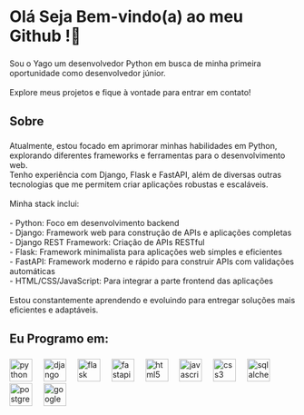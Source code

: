 <h1 align="left">Olá  Seja Bem-vindo(a) ao meu Github !👋</h1>

###

<p align="left">Sou o Yago um desenvolvedor Python em busca de minha primeira oportunidade como desenvolvedor júnior.  <br><br>Explore meus projetos e fique à vontade para entrar em contato!</p>

###

<h2 align="left">Sobre</h2>

###

<p align="left">Atualmente, estou focado em aprimorar minhas habilidades em Python, explorando diferentes frameworks e ferramentas para o desenvolvimento web.  <br>Tenho experiência com Django, Flask e FastAPI, além de diversas outras tecnologias que me permitem criar aplicações robustas e escaláveis.<br><br>Minha stack inclui:<br><br>- Python: Foco em desenvolvimento backend<br>- Django: Framework web para construção de APIs e aplicações completas<br>- Django REST Framework: Criação de APIs RESTful<br>- Flask: Framework minimalista para aplicações web simples e eficientes<br>- FastAPI: Framework moderno e rápido para construir APIs com validações automáticas<br>- HTML/CSS/JavaScript: Para integrar a parte frontend das aplicações<br><br>Estou constantemente aprendendo e evoluindo para entregar soluções mais eficientes e adaptáveis.</p>

###

<h2 align="left">Eu Programo em:</h2>

###

<div align="left">
  <img src="https://cdn.jsdelivr.net/gh/devicons/devicon/icons/python/python-original.svg" height="40" alt="python logo"  />
  <img width="12" />
  <img src="https://cdn.jsdelivr.net/gh/devicons/devicon/icons/django/django-plain.svg" height="40" alt="django logo"  />
  <img width="12" />
  <img src="https://cdn.jsdelivr.net/gh/devicons/devicon/icons/flask/flask-original-wordmark.svg" height="40" alt="flask logo"  />
  <img width="12" />
  <img src="https://cdn.jsdelivr.net/gh/devicons/devicon/icons/fastapi/fastapi-original.svg" height="40" alt="fastapi logo"  />
  <img width="12" />
  <img src="https://cdn.jsdelivr.net/gh/devicons/devicon/icons/html5/html5-original.svg" height="40" alt="html5 logo"  />
  <img width="12" />
  <img src="https://cdn.jsdelivr.net/gh/devicons/devicon/icons/javascript/javascript-original.svg" height="40" alt="javascript logo"  />
  <img width="12" />
  <img src="https://cdn.jsdelivr.net/gh/devicons/devicon/icons/css3/css3-original.svg" height="40" alt="css3 logo"  />
  <img width="12" />
  <img src="https://cdn.jsdelivr.net/gh/devicons/devicon/icons/sqlalchemy/sqlalchemy-original.svg" height="40" alt="sqlalchemy logo"  />
  <img width="12" />
  <img src="https://cdn.jsdelivr.net/gh/devicons/devicon/icons/postgresql/postgresql-original.svg" height="40" alt="postgresql logo"  />
  <img width="12" />
  <img src="https://cdn.jsdelivr.net/gh/devicons/devicon/icons/googlecloud/googlecloud-original.svg" height="40" alt="googlecloud logo"  />
</div>

###

